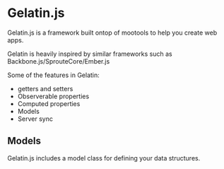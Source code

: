 # Gelatin.js

Gelatin.js is a framework built ontop of mootools to help you create web apps.

Gelatin is heavily inspired by similar frameworks such as Backbone.js/SprouteCore/Ember.js

Some of the features in Gelatin:

* getters and setters
* Observerable properties
* Computed properties
* Models
* Server sync

## Models

Gelatin.js includes a model class for defining your data structures.
